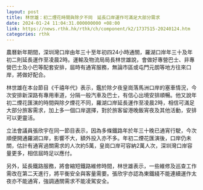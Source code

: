 ```yaml
---
layout: post
title: 林世雄：初二煙花時間與除夕不同　延長口岸運作可滿足大部分需求
date: 2024-01-24 11:04:31.000000000 +08:00
link: https://news.rthk.hk/rthk/ch/component/k2/1737515-20240124.htm
categories: rthk
---
```


農曆新年期間，深圳灣口岸由年三十至年初四24小時通關，羅湖口岸年三十及年初二則延長運作至凌晨2時。運輸及物流局局長林世雄說，會做好專營巴士、非專營巴士及小巴等配套安排，屆時有通宵服務，無論市區或屯門元朗等地方往來口岸，將做好配合。

林世雄在本台節目《千禧年代》表示，鑑於除夕夜皇崗落馬洲口岸的塞車情況，今次安排新深路有專用車道，分隔一般汽車及巴士，有信心出境安排順暢。他又說年初二煙花匯演的時間與除夕煙花不同，羅湖口岸延長運作至凌晨2時，相信可滿足大部分旅客需求，加上多一個口岸選擇，對於旅客留港晚飯宵夜及其他活動，安排可以更靈活。

立法會議員張欣宇在同一節目表示，因為多條鐵路年於年三十晚已通宵行駛，今次順便開通羅湖口岸，影響不大，額外投入亦不多。年初二煙花匯演後，口岸仍未關，估計有通宵過關需求的人次約5萬，皇崗口岸可容納2萬人次，深圳灣口岸容量更多，相信屆時足以應付。

另外，延長鐵路服務，將會縮短鐵路維修時間，林世雄表示，一些維修及巡查工作需改在第二天進行，將平衡安全與客量需要。張欣宇亦認為東鐵綫不能連續運作太夜亦不能通宵，強調通關需求不能凌駕安全。
